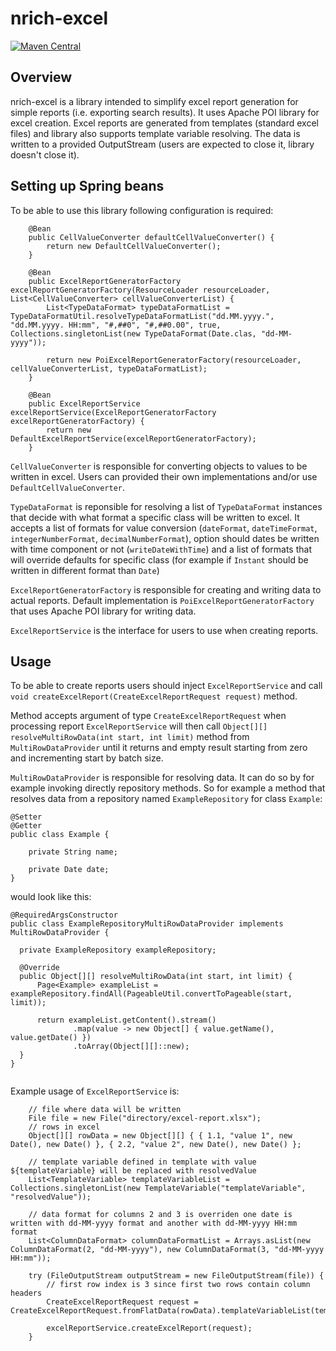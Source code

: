 # nrich-excel

[![Maven Central](https://maven-badges.herokuapp.com/maven-central/net.croz.nrich/nrich-excel/badge.svg?color=blue)](https://maven-badges.herokuapp.com/maven-central/net.croz.nrich/nrich-excel)

## Overview

nrich-excel is a library intended to simplify excel report generation for simple reports (i.e. exporting search results). It uses Apache POI library for excel creation. Excel reports are generated
from templates (standard excel files) and library also supports template variable resolving. The data is written to a provided OutputStream (users are expected to close it, library doesn't close it).

## Setting up Spring beans

To be able to use this library following configuration is required:

```
    @Bean
    public CellValueConverter defaultCellValueConverter() {
        return new DefaultCellValueConverter();
    }

    @Bean
    public ExcelReportGeneratorFactory excelReportGeneratorFactory(ResourceLoader resourceLoader, List<CellValueConverter> cellValueConverterList) {
        List<TypeDataFormat> typeDataFormatList = TypeDataFormatUtil.resolveTypeDataFormatList("dd.MM.yyyy.", "dd.MM.yyyy. HH:mm", "#,##0", "#,##0.00", true, Collections.singletonList(new TypeDataFormat(Date.clas, "dd-MM-yyyy"));

        return new PoiExcelReportGeneratorFactory(resourceLoader, cellValueConverterList, typeDataFormatList);
    }

    @Bean
    public ExcelReportService excelReportService(ExcelReportGeneratorFactory excelReportGeneratorFactory) {
        return new DefaultExcelReportService(excelReportGeneratorFactory);
    }

```

`CellValueConverter` is responsible for converting objects to values to be written in excel. Users can provided their own implementations and/or use
`DefaultCellValueConverter`.

`TypeDataFormat` is reponsible for resolving a list of `TypeDataFormat` instances that decide with what format a specific class will be written to excel. It accepts a list of formats for value
conversion (`dateFormat`, `dateTimeFormat`, `integerNumberFormat`, `decimalNumberFormat`), option should dates be written with time component or not
(`writeDateWithTime`) and a list of formats that will override defaults for specific class (for example if `Instant` should be written in different format than `Date`)

`ExcelReportGeneratorFactory` is responsible for creating and writing data to actual reports. Default implementation is `PoiExcelReportGeneratorFactory`
that uses Apache POI library for writing data.

`ExcelReportService` is the interface for users to use when creating reports.

## Usage

To be able to create reports users should inject `ExcelReportService` and call `void createExcelReport(CreateExcelReportRequest request)`
method.

Method accepts argument of type `CreateExcelReportRequest` when processing report `ExcelReportService` will then call `Object[][] resolveMultiRowData(int start, int limit)` method
from `MultiRowDataProvider` until it returns and empty result starting from zero and incrementing start by batch size.

`MultiRowDataProvider` is responsible for resolving data. It can do so by for example invoking directly repository methods. So for example a method that resolves data from a repository
named `ExampleRepository` for class `Example`:

```
@Setter
@Getter
public class Example {

    private String name;

    private Date date;
}

```

would look like this:

  ```
@RequiredArgsConstructor
public class ExampleRepositoryMultiRowDataProvider implements MultiRowDataProvider {

    private ExampleRepository exampleRepository;

    @Override
    public Object[][] resolveMultiRowData(int start, int limit) {
        Page<Example> exampleList = exampleRepository.findAll(PageableUtil.convertToPageable(start, limit));

        return exampleList.getContent().stream()
                .map(value -> new Object[] { value.getName(), value.getDate() })
                .toArray(Object[][]::new);
    }
}


```

Example usage of `ExcelReportService` is:

```
    // file where data will be written
    File file = new File("directory/excel-report.xlsx");
    // rows in excel
    Object[][] rowData = new Object[][] { { 1.1, "value 1", new Date(), new Date() }, { 2.2, "value 2", new Date(), new Date() };

    // template variable defined in template with value ${templateVariable} will be replaced with resolvedValue
    List<TemplateVariable> templateVariableList = Collections.singletonList(new TemplateVariable("templateVariable", "resolvedValue"));

    // data format for columns 2 and 3 is overriden one date is written with dd-MM-yyyy format and another with dd-MM-yyyy HH:mm format
    List<ColumnDataFormat> columnDataFormatList = Arrays.asList(new ColumnDataFormat(2, "dd-MM-yyyy"), new ColumnDataFormat(3, "dd-MM-yyyy HH:mm"));

    try (FileOutputStream outputStream = new FileOutputStream(file)) {
        // first row index is 3 since first two rows contain column headers
        CreateExcelReportRequest request = CreateExcelReportRequest.fromFlatData(rowData).templateVariableList(templateVariableList).columnDataFormatList(columnDataFormatList).batchSize(10).outputStream(outputStream).templatePath("classpath:excel/template.xlsx").firstRowIndex(3).build();

        excelReportService.createExcelReport(request);
    }


```
